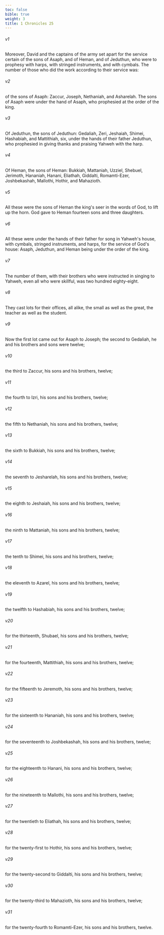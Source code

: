 ```yaml
---
toc: false
bible: true
weight: 3
title: 1 Chronicles 25
---
```




###### v1 
Moreover, David and the captains of the army set apart for the service certain of the sons of Asaph, and of Heman, and of Jeduthun, who were to prophesy with harps, with stringed instruments, and with cymbals. The number of those who did the work according to their service was: 

###### v2 
of the sons of Asaph: Zaccur, Joseph, Nethaniah, and Asharelah. The sons of Asaph were under the hand of Asaph, who prophesied at the order of the king. 

###### v3 
Of Jeduthun, the sons of Jeduthun: Gedaliah, Zeri, Jeshaiah, Shimei, Hashabiah, and Mattithiah, six, under the hands of their father Jeduthun, who prophesied in giving thanks and praising Yahweh with the harp. 

###### v4 
Of Heman, the sons of Heman: Bukkiah, Mattaniah, Uzziel, Shebuel, Jerimoth, Hananiah, Hanani, Eliathah, Giddalti, Romamti-Ezer, Joshbekashah, Mallothi, Hothir, and Mahazioth. 

###### v5 
All these were the sons of Heman the king's seer in the words of God, to lift up the horn. God gave to Heman fourteen sons and three daughters. 

###### v6 
All these were under the hands of their father for song in Yahweh's house, with cymbals, stringed instruments, and harps, for the service of God's house: Asaph, Jeduthun, and Heman being under the order of the king. 

###### v7 
The number of them, with their brothers who were instructed in singing to Yahweh, even all who were skillful, was two hundred eighty-eight. 

###### v8 
They cast lots for their offices, all alike, the small as well as the great, the teacher as well as the student. 

###### v9 
Now the first lot came out for Asaph to Joseph; the second to Gedaliah, he and his brothers and sons were twelve; 

###### v10 
the third to Zaccur, his sons and his brothers, twelve; 

###### v11 
the fourth to Izri, his sons and his brothers, twelve; 

###### v12 
the fifth to Nethaniah, his sons and his brothers, twelve; 

###### v13 
the sixth to Bukkiah, his sons and his brothers, twelve; 

###### v14 
the seventh to Jesharelah, his sons and his brothers, twelve; 

###### v15 
the eighth to Jeshaiah, his sons and his brothers, twelve; 

###### v16 
the ninth to Mattaniah, his sons and his brothers, twelve; 

###### v17 
the tenth to Shimei, his sons and his brothers, twelve; 

###### v18 
the eleventh to Azarel, his sons and his brothers, twelve; 

###### v19 
the twelfth to Hashabiah, his sons and his brothers, twelve; 

###### v20 
for the thirteenth, Shubael, his sons and his brothers, twelve; 

###### v21 
for the fourteenth, Mattithiah, his sons and his brothers, twelve; 

###### v22 
for the fifteenth to Jeremoth, his sons and his brothers, twelve; 

###### v23 
for the sixteenth to Hananiah, his sons and his brothers, twelve; 

###### v24 
for the seventeenth to Joshbekashah, his sons and his brothers, twelve; 

###### v25 
for the eighteenth to Hanani, his sons and his brothers, twelve; 

###### v26 
for the nineteenth to Mallothi, his sons and his brothers, twelve; 

###### v27 
for the twentieth to Eliathah, his sons and his brothers, twelve; 

###### v28 
for the twenty-first to Hothir, his sons and his brothers, twelve; 

###### v29 
for the twenty-second to Giddalti, his sons and his brothers, twelve; 

###### v30 
for the twenty-third to Mahazioth, his sons and his brothers, twelve; 

###### v31 
for the twenty-fourth to Romamti-Ezer, his sons and his brothers, twelve.
